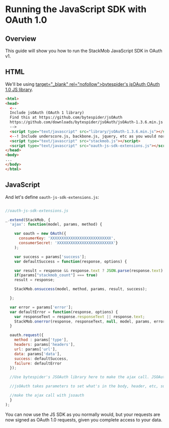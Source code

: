 Running the JavaScript SDK with OAuth 1.0
==========================================

## Overview

This guide will show you how to run the StackMob JavaScript SDK in OAuth v1.

## HTML

We'll be using <a href="https://github.com/bytespider/jsOAuth"> target="_blank" rel="nofollow">bytespider's jsOAuth OAuth 1.0 JS library</a>.

```html
<html>
<head>
  <--
  Include jsOAuth (OAuth 1 library)
  Find this at https://github.com/bytespider/jsOAuth
  https://github.com/downloads/bytespider/jsOAuth/jsOAuth-1.3.6.min.js
  -->
  <script type="text/javascript" src="library/jsOAuth-1.3.6.min.js"></script>
  <--! Include underscore.js, backbone.js, jquery, etc as you would normally with the JS SDK -->
  <script type="text/javascript" src="stackmob.js"></script>
  <script type="text/javascript" src="oauth-js-sdk-extensions.js"></script> <!-- see other file in gist. sets up the StackMob SDK to use jsOAuth for calls -->
</head>
<body>
...
</body>
</html>
```

## JavaScript

And let's define `oauth-js-sdk-extensions.js`:

```javascript

//oauth-js-sdk-extensions.js

_.extend(StackMob, {
  'ajax': function(model, params, method) {

    var oauth = new OAuth({
      consumerKey: 'XXXXXXXXXXXXXXXXXXXXXXXXXXX',
      consumerSecret: 'XXXXXXXXXXXXXXXXXXXXXXXXX'}
    );

    var success = params['success'];
    var defaultSuccess = function(response, options) {

    var result = response && response.text ? JSON.parse(response.text) : null;
    if(params["stackmob_count"] === true)
    result = response;

    StackMob.onsuccess(model, method, params, result, success);

  };

  var error = params['error'];
  var defaultError = function(response, options) {
    var responseText = response.responseText || response.text;
    StackMob.onerror(response, responseText, null, model, params, error);
  }

  oauth.request({
    method : params['type'],
    headers: params['headers'],
    url: params['url'],
    data: params['data'],
    success: defaultSuccess,
    failure: defaultError
  });

  //Use bytespider's JSOAuth library here to make the ajax call. JSOAuth does things using oauth 1.0

  //jsOAuth takes parameters to set what's in the body, header, etc, success, failure, and that is all inside "params", which is passed in.

  //make the ajax call with jsoauth
  }
);
```

You can now use the JS SDK as you normally would, but your requests are now signed as OAuth 1.0 requests, given you complete access to your data.
